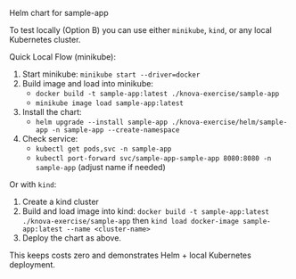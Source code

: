 Helm chart for sample-app

To test locally (Option B) you can use either `minikube`, `kind`, or any local Kubernetes cluster.

Quick Local Flow (minikube):
1. Start minikube: `minikube start --driver=docker`
2. Build image and load into minikube:
   - `docker build -t sample-app:latest ./knova-exercise/sample-app`
   - `minikube image load sample-app:latest`
3. Install the chart:
   - `helm upgrade --install sample-app ./knova-exercise/helm/sample-app -n sample-app --create-namespace`
4. Check service:
   - `kubectl get pods,svc -n sample-app`
   - `kubectl port-forward svc/sample-app-sample-app 8080:8080 -n sample-app` (adjust name if needed)

Or with `kind`:
1. Create a kind cluster
2. Build and load image into kind: `docker build -t sample-app:latest ./knova-exercise/sample-app` then `kind load docker-image sample-app:latest --name <cluster-name>`
3. Deploy the chart as above.

This keeps costs zero and demonstrates Helm + local Kubernetes deployment.
